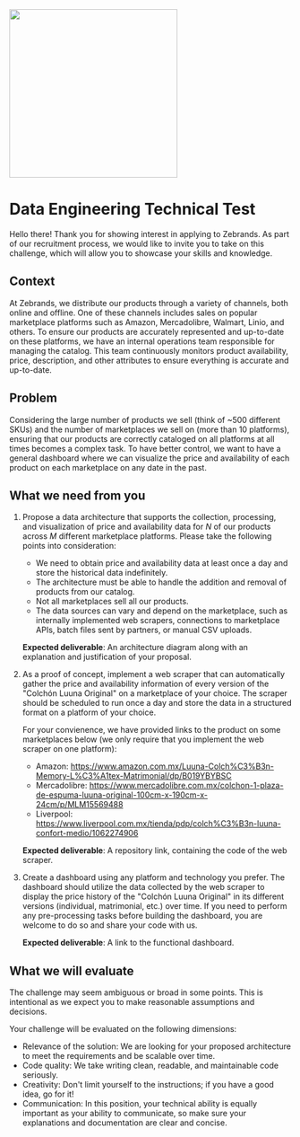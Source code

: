 <img src="https://zebrands.mx/wp-content/uploads/2021/07/WEB-ZEB-05-1-1024x291.png" width="300">

# Data Engineering Technical Test

Hello there! Thank you for showing interest in applying to Zebrands. As part of our recruitment process, we would like to invite you to take on this challenge, which will allow you to showcase your skills and knowledge.

## Context

At Zebrands, we distribute our products through a variety of channels, both online and offline. One of these channels includes sales on popular marketplace platforms such as Amazon, Mercadolibre, Walmart, Linio, and others. To ensure our products are accurately represented and up-to-date on these platforms, we have an internal operations team responsible for managing the catalog. This team continuously monitors product availability, price, description, and other attributes to ensure everything is accurate and up-to-date.

## Problem

Considering the large number of products we sell (think of ~500 different SKUs) and the number of marketplaces we sell on (more than 10 platforms), ensuring that our products are correctly cataloged on all platforms at all times becomes a complex task.
To have better control, we want to have a general dashboard where we can visualize the price and availability of each product on each marketplace on any date in the past.

## What we need from you

1. Propose a data architecture that supports the collection, processing, and visualization of price and availability data for _N_ of our products across _M_ different marketplace platforms. Please take the following points into consideration:
   - We need to obtain price and availability data at least once a day and store the historical data indefinitely.
   - The architecture must be able to handle the addition and removal of products from our catalog.
   - Not all marketplaces sell all our products.
   - The data sources can vary and depend on the marketplace, such as internally implemented web scrapers, connections to marketplace APIs, batch files sent by partners, or manual CSV uploads.

   **Expected deliverable**: An architecture diagram along with an explanation and justification of your proposal.

2. As a proof of concept, implement a web scraper that can automatically gather the price and availability information of every version of the "Colchón Luuna Original" on a marketplace of your choice. The scraper should be scheduled to run once a day and store the data in a structured format on a platform of your choice. 
   
   For your convienence, we have provided links to the product on some marketplaces below (we only require that you implement the web scraper on one platform):
    - Amazon: https://www.amazon.com.mx/Luuna-Colch%C3%B3n-Memory-L%C3%A1tex-Matrimonial/dp/B019YBYBSC
    - Mercadolibre: https://www.mercadolibre.com.mx/colchon-1-plaza-de-espuma-luuna-original-100cm-x-190cm-x-24cm/p/MLM15569488
    - Liverpool: https://www.liverpool.com.mx/tienda/pdp/colch%C3%B3n-luuna-confort-medio/1062274906

   **Expected deliverable**: A repository link, containing the code of the web scraper.
   
3. Create a dashboard using any platform and technology you prefer. The dashboard should utilize the data collected by the web scraper to display the price history of the "Colchón Luuna Original" in its different versions (individual, matrimonial, etc.) over time. If you need to perform any pre-processing tasks before building the dashboard, you are welcome to do so and share your code with us.

   **Expected deliverable**: A link to the functional dashboard.

## What we will evaluate

The challenge may seem ambiguous or broad in some points. This is intentional as we expect you to make reasonable assumptions and decisions.

Your challenge will be evaluated on the following dimensions:

* Relevance of the solution: We are looking for your proposed architecture to meet the requirements and be scalable over time.
* Code quality: We take writing clean, readable, and maintainable code seriously.
* Creativity: Don't limit yourself to the instructions; if you have a good idea, go for it!
* Communication: In this position, your technical ability is equally important as your ability to communicate, so make sure your explanations and documentation are clear and concise.